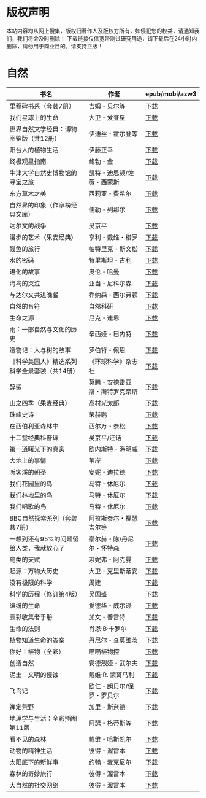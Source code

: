# 版权声明

本站内容均从网上搜集，版权归著作人及版权方所有，如侵犯您的权益，请通知我们，我们将会及时删除！ 下载链接仅供宽带测试研究用途，请下载后在24小时内删除，请勿用于商业目的。请支持正版！

# 自然

| 书名 | 作者 | epub/mobi/azw3 |
| --- | --- | --- |
| 里程碑书系（套装7册） | 吉姆・贝尔等 | [下载](https://url89.ctfile.com/f/31084289-1375497502-218ca7?p=8866) |
| 我们星球上的生命 | 大卫・爱登堡 | [下载](https://url89.ctfile.com/f/31084289-1375503952-5bd190?p=8866) |
| 世界自然文学经典：博物图鉴版（共12册） | 伊迪丝・霍尔登等 | [下载](https://url89.ctfile.com/f/31084289-1375505827-9f090e?p=8866) |
| 阳台人的植物生活 | 伊藤正幸 | [下载](https://url89.ctfile.com/f/31084289-1375508935-c37c4a?p=8866) |
| 终极观星指南 | 鲍勃・金 | [下载](https://url89.ctfile.com/f/31084289-1375509532-bb27ee?p=8866) |
| 牛津大学自然史博物馆的寻宝之旅 | 凯特・迪思顿/佐薇・西蒙斯 | [下载](https://url89.ctfile.com/f/31084289-1375510750-5b4a2a?p=8866) |
| 东方草木之美 | 西莉亚・费希尔 | [下载](https://url89.ctfile.com/f/31084289-1375510954-dcf045?p=8866) |
| 自然界的印象（作家榜经典文库） | 儒勒・列那尔 | [下载](https://url89.ctfile.com/f/31084289-1375511644-242e91?p=8866) |
| 达尔文的战争 | 吴京平 | [下载](https://url89.ctfile.com/f/31084289-1375512373-c184fa?p=8866) |
| 漫步的艺术（果麦经典） | 亨利・戴维・梭罗 | [下载](https://url89.ctfile.com/f/31084289-1357004617-10c91b?p=8866) |
| 鳗鱼的旅行 | 帕特里克・斯文松 | [下载](https://url89.ctfile.com/f/31084289-1357004113-be523b?p=8866) |
| 水的密码 | 特里斯坦・古利 | [下载](https://url89.ctfile.com/f/31084289-1357004038-2e1bbb?p=8866) |
| 进化的故事 | 奥伦・哈曼 | [下载](https://url89.ctfile.com/f/31084289-1357000825-3fbf8c?p=8866) |
| 海鸟的哭泣 | 亚当・尼科尔森 | [下载](https://url89.ctfile.com/f/31084289-1357000207-89a275?p=8866) |
| 与达尔文共进晚餐 | 乔纳森・西尔弗顿 | [下载](https://url89.ctfile.com/f/31084289-1356990160-57bfeb?p=8866) |
| 自然的音符 | 自然科研 | [下载](https://url89.ctfile.com/f/31084289-1356990082-a53ca5?p=8866) |
| 生命之源 | 尼克・連恩 | [下载](https://url89.ctfile.com/f/31084289-1356985378-57f1a6?p=8866) |
| 雨：一部自然与文化的历史 | 辛西娅・巴内特 | [下载](https://url89.ctfile.com/f/31084289-1357052986-524b51?p=8866) |
| 造物记：人与树的故事 | 罗伯特・佩恩 | [下载](https://url89.ctfile.com/f/31084289-1357052899-8745d3?p=8866) |
| 《科学美国人》精选系列科学全景套装（共14册） | 《环球科学》杂志社 | [下载](https://url89.ctfile.com/f/31084289-1357049044-66fa66?p=8866) |
| 醉鲨 | 莫腾・安德雷亚斯・斯特罗克奈斯 | [下载](https://url89.ctfile.com/f/31084289-1357048210-20211c?p=8866) |
| 山之四季（果麦经典） | 高村光太郎 | [下载](https://url89.ctfile.com/f/31084289-1357046077-4fb72b?p=8866) |
| 珠峰史诗 | 荣赫鹏 | [下载](https://url89.ctfile.com/f/31084289-1357046020-2c19f2?p=8866) |
| 在西伯利亚森林中 | 西尔万・泰松 | [下载](https://url89.ctfile.com/f/31084289-1357045729-3f7030?p=8866) |
| 十二堂经典科普课 | 吴京平/汪诘 | [下载](https://url89.ctfile.com/f/31084289-1357045681-e1cc56?p=8866) |
| 第一道曙光下的真实 | 欧内斯特・海明威 | [下载](https://url89.ctfile.com/f/31084289-1357044343-dd516b?p=8866) |
| 大地上的事情 | 苇岸 | [下载](https://url89.ctfile.com/f/31084289-1357043815-05cfe7?p=8866) |
| 听客溪的朝圣 | 安妮・迪拉德 | [下载](https://url89.ctfile.com/f/31084289-1357043377-309c92?p=8866) |
| 我们花园里的鸟 | 马特・休厄尔 | [下载](https://url89.ctfile.com/f/31084289-1357040224-794360?p=8866) |
| 我们林地里的鸟 | 马特・休厄尔 | [下载](https://url89.ctfile.com/f/31084289-1357039921-a5deff?p=8866) |
| 我们唱歌的鸟 | 马特・休厄尔 | [下载](https://url89.ctfile.com/f/31084289-1357039675-f4e104?p=8866) |
| BBC自然探索系列（套装共7册） | 阿拉斯泰尔・福瑟吉尔等 | [下载](https://url89.ctfile.com/f/31084289-1357035511-2fd3b9?p=8866) |
| 一想到还有95%的问题留给人类，我就放心了 | 豪尔赫・陈/丹尼尔・怀特森 | [下载](https://url89.ctfile.com/f/31084289-1357032136-e4603d?p=8866) |
| 鸟类的天赋 | 珍妮弗・阿克曼 | [下载](https://url89.ctfile.com/f/31084289-1357031230-1b9578?p=8866) |
| 起源：万物大历史 | 大卫・克里斯蒂安 | [下载](https://url89.ctfile.com/f/31084289-1357029259-608e4e?p=8866) |
| 没有极限的科学 | 周建 | [下载](https://url89.ctfile.com/f/31084289-1357029220-f6becc?p=8866) |
| 科学的历程（修订第4版） | 吴国盛 | [下载](https://url89.ctfile.com/f/31084289-1357028968-a71f42?p=8866) |
| 缤纷的生命 | 爱德华・威尔逊 | [下载](https://url89.ctfile.com/f/31084289-1357024873-81e121?p=8866) |
| 云彩收集者手册 | 加文・普雷特 | [下载](https://url89.ctfile.com/f/31084289-1357024291-bd3b5c?p=8866) |
| 生命的法则 | 肖恩·B·卡罗尔 | [下载](https://url89.ctfile.com/f/31084289-1357022293-aa3784?p=8866) |
| 植物知道生命的答案 | 丹尼尔・查莫维茨 | [下载](https://url89.ctfile.com/f/31084289-1357021111-55bfec?p=8866) |
| 你好！植物（全彩） | 喵喵植物控 | [下载](https://url89.ctfile.com/f/31084289-1357019416-e03080?p=8866) |
| 创造自然 | 安德烈娅・武尔夫 | [下载](https://url89.ctfile.com/f/31084289-1357017490-5b557e?p=8866) |
| 泥土：文明的侵蚀 | 戴维·R. 蒙哥马利 | [下载](https://url89.ctfile.com/f/31084289-1357016863-fce466?p=8866) |
| 飞鸟记 | 欧仁・朗贝尔/保罗・罗贝尔 | [下载](https://url89.ctfile.com/f/31084289-1357016632-58b036?p=8866) |
| 禅定荒野 | 加里・斯奈德 | [下载](https://url89.ctfile.com/f/31084289-1357016437-a21877?p=8866) |
| 地理学与生活：全彩插图第11版 | 阿瑟・格蒂斯等 | [下载](https://url89.ctfile.com/f/31084289-1357016362-8c2f1f?p=8866) |
| 看不见的森林 | 戴维・哈斯凯尔 | [下载](https://url89.ctfile.com/f/31084289-1357014241-6e9aee?p=8866) |
| 动物的精神生活 | 彼得・渥雷本 | [下载](https://url89.ctfile.com/f/31084289-1357013392-71cce4?p=8866) |
| 太阳底下的新鲜事 | 约翰・麦克尼尔 | [下载](https://url89.ctfile.com/f/31084289-1357013308-e06248?p=8866) |
| 森林的奇妙旅行 | 彼得・渥雷本 | [下载](https://url89.ctfile.com/f/31084289-1357006462-24745a?p=8866) |
| 大自然的社交网络 | 彼得・渥雷本 | [下载](https://url89.ctfile.com/f/31084289-1357006459-66ad57?p=8866) |
